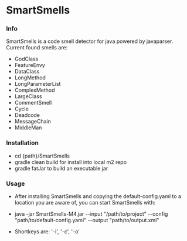 # SmartSmells

### Info

SmartSmells is a code smell detector for java powered by javaparser.
Current found smells are:

- GodClass
- FeatureEnvy
- DataClass
- LongMethod
- LongParameterList
- ComplexMethod
- LargeClass
- CommentSmell
- Cycle
- Deadcode
- MessageChain
- MiddleMan

### Installation

- cd {path}/SmartSmells
- gradle clean build for install into local m2 repo
- gradle fatJar to build an executable jar

### Usage

- After installing SmartSmells and copying the default-config.yaml to a location you are aware of, you can start SmartSmells with:

- java -jar SmartSmells-M4.jar --input "/path/to/project" --config "path/to/default-config.yaml" --output "path/to/output.xml"

- Shortkeys are: '-i', '-c', '-o'
